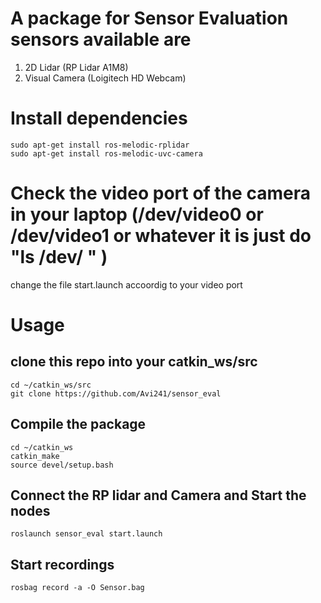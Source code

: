 # A package for Sensor Evaluation sensors available are 

1. 2D Lidar (RP Lidar A1M8)
2. Visual Camera (Loigitech HD Webcam)


# Install dependencies 
```
sudo apt-get install ros-melodic-rplidar
sudo apt-get install ros-melodic-uvc-camera
```

# Check the video port of the camera in your laptop (/dev/video0 or /dev/video1 or whatever it is just do "ls /dev/ " )
change the file start.launch accoordig to your video port 

# Usage

## clone this repo into your catkin_ws/src 
```
cd ~/catkin_ws/src
git clone https://github.com/Avi241/sensor_eval
```

## Compile the package
```
cd ~/catkin_ws
catkin_make
source devel/setup.bash
```

## Connect the RP lidar and Camera and Start the nodes 
```
roslaunch sensor_eval start.launch
```

## Start recordings
```
rosbag record -a -O Sensor.bag
```

